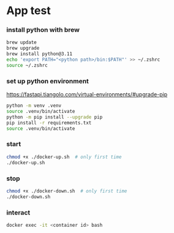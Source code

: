# App test

### install python with brew

```bash
brew update
brew upgrade
brew install python@3.11
echo 'export PATH="<python path>/bin:$PATH"' >> ~/.zshrc
source ~/.zshrc
```

### set up python environment

https://fastapi.tiangolo.com/virtual-environments/#upgrade-pip

```bash
python -m venv .venv
source .venv/bin/activate
python -m pip install --upgrade pip
pip install -r requirements.txt
source .venv/bin/activate
```

### start

```bash
chmod +x ./docker-up.sh  # only first time
./docker-up.sh
```

### stop

```bash
chmod +x ./docker-down.sh  # only first time
./docker-down.sh
```

### interact

```bash
docker exec -it <container id> bash
```
